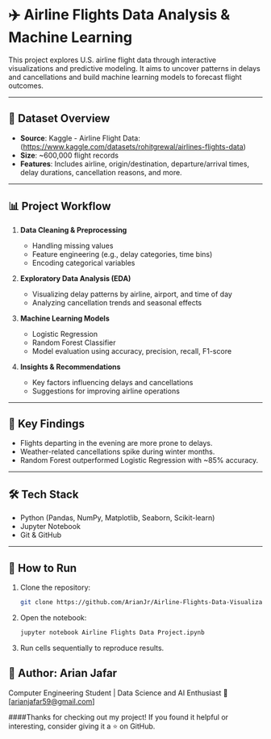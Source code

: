 # ✈️ Airline Flights Data Analysis & Machine Learning

This project explores U.S. airline flight data through interactive visualizations and predictive modeling. It aims to uncover patterns in delays and cancellations and build machine learning models to forecast flight outcomes.

---

## 📂 Dataset Overview

- **Source**: Kaggle - Airline Flight Data: (https://www.kaggle.com/datasets/rohitgrewal/airlines-flights-data)
- **Size**: ~600,000 flight records
- **Features**: Includes airline, origin/destination, departure/arrival times, delay durations, cancellation reasons, and more.

---

## 📊 Project Workflow

1. **Data Cleaning & Preprocessing**
   - Handling missing values
   - Feature engineering (e.g., delay categories, time bins)
   - Encoding categorical variables

2. **Exploratory Data Analysis (EDA)**
   - Visualizing delay patterns by airline, airport, and time of day
   - Analyzing cancellation trends and seasonal effects

3. **Machine Learning Models**
   - Logistic Regression
   - Random Forest Classifier
   - Model evaluation using accuracy, precision, recall, F1-score

4. **Insights & Recommendations**
   - Key factors influencing delays and cancellations
   - Suggestions for improving airline operations

---

## 🧠 Key Findings

- Flights departing in the evening are more prone to delays.
- Weather-related cancellations spike during winter months.
- Random Forest outperformed Logistic Regression with ~85% accuracy.

---

## 🛠️ Tech Stack

- Python (Pandas, NumPy, Matplotlib, Seaborn, Scikit-learn)
- Jupyter Notebook
- Git & GitHub

---

## 🚀 How to Run

1. Clone the repository:
   ```bash
   git clone https://github.com/ArianJr/Airline-Flights-Data-Visualization-and-ML-100.git
   ```
   
2. Open the notebook:
   ```bash
   jupyter notebook Airline Flights Data Project.ipynb
   ```
3. Run cells sequentially to reproduce results.

   
## 👤 Author: Arian Jafar
Computer Engineering Student | Data Science and AI Enthusiast
📧 [arianjafar59@gmail.com]

####Thanks for checking out my project!
If you found it helpful or interesting, consider giving it a ⭐ on GitHub.
